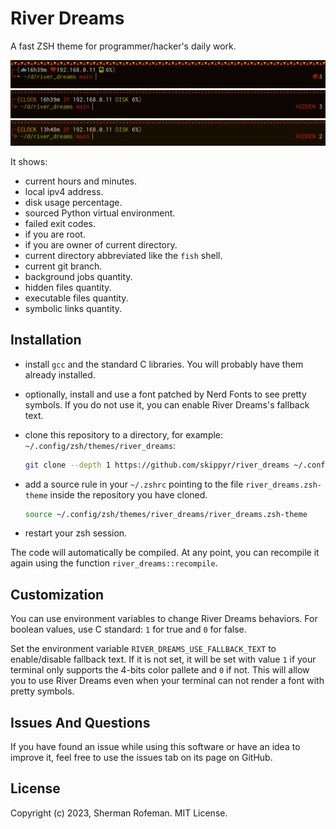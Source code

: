 # River Dreams

A fast ZSH theme for programmer/hacker's daily work.

![](images/image_0.png)
![](images/image_1.png)
![](images/image_2.png)

It shows:
  + current hours and minutes.
  + local ipv4 address.
  + disk usage percentage.
  + sourced Python virtual environment.
  + failed exit codes.
  + if you are root.
  + if you are owner of current directory.
  + current directory abbreviated like the `fish` shell.
  + current git branch.
  + background jobs quantity.
  + hidden files quantity.
  + executable files quantity.
  + symbolic links quantity.


## Installation

  + install `gcc` and the standard C libraries. You will probably have them already installed.
  + optionally, install and use a font patched by Nerd Fonts to see pretty symbols. If you do not use it, you can enable River Dreams's fallback text.
  + clone this repository to a directory, for example: `~/.config/zsh/themes/river_dreams`:

    ```bash
    git clone --depth 1 https://github.com/skippyr/river_dreams ~/.config/zsh/themes/river_dreams
    ```
  + add a source rule in your `~/.zshrc` pointing to the file `river_dreams.zsh-theme` inside the repository you have cloned.

    ```bash
    source ~/.config/zsh/themes/river_dreams/river_dreams.zsh-theme
    ```
  + restart your zsh session.

The code will automatically be compiled. At any point, you can recompile it again using the function `river_dreams::recompile`.


## Customization

You can use environment variables to change River Dreams behaviors. For boolean values, use C standard: `1` for true and `0` for false.

Set the environment variable `RIVER_DREAMS_USE_FALLBACK_TEXT` to enable/disable fallback text. If it is not set, it will be set with value `1` if your terminal only supports the 4-bits color pallete and `0` if not. This will allow you to use River Dreams even when your terminal can not render a font with pretty symbols.


## Issues And Questions

If you have found an issue while using this software or have an idea to improve it, feel free to use the issues tab on its page on GitHub.


## License

Copyright (c) 2023, Sherman Rofeman. MIT License.

